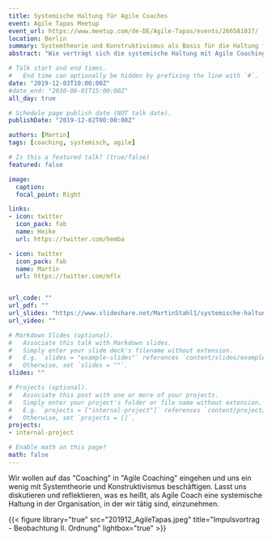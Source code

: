 ```yaml
---
title: Systemische Haltung für Agile Coaches
event: Agile Tapas Meetup
event_url: https://www.meetup.com/de-DE/Agile-Tapas/events/266581037/
location: Berlin
summary: Systemtheorie und Konstruktivismus als Basis für die Haltung für Agile Coaches?
abstract: "Wie verträgt sich die systemische Haltung mit Agile Coaching, wo ergänzt sie?"

# Talk start and end times.
#   End time can optionally be hidden by prefixing the line with `#`.
date: "2019-12-03T10:00:00Z"
#date_end: "2030-06-01T15:00:00Z"
all_day: true

# Schedule page publish date (NOT talk date).
publishDate: "2019-12-02T00:00:00Z"

authors: [Martin]
tags: [coaching, systemisch, agile]

# Is this a featured talk? (true/false)
featured: false

image:
  caption: 
  focal_point: Right

links:
- icon: twitter
  icon_pack: fab
  name: Heike
  url: https://twitter.com/hemba

- icon: twitter
  icon_pack: fab
  name: Martin
  url: https://twitter.com/mflx  


url_code: ""
url_pdf: ""
url_slides: "https://www.slideshare.net/MartinStahl1/systemische-haltung-fr-agile-coaches?qid=d52a1fae-4877-4cef-84ec-feb434525936&v=&b=&from_search=1"
url_video: ""

# Markdown Slides (optional).
#   Associate this talk with Markdown slides.
#   Simply enter your slide deck's filename without extension.
#   E.g. `slides = "example-slides"` references `content/slides/example-slides.md`.
#   Otherwise, set `slides = ""`.
slides: ""

# Projects (optional).
#   Associate this post with one or more of your projects.
#   Simply enter your project's folder or file name without extension.
#   E.g. `projects = ["internal-project"]` references `content/project/deep-learning/index.md`.
#   Otherwise, set `projects = []`.
projects:
- internal-project

# Enable math on this page?
math: false
---
```


Wir wollen auf das "Coaching" in "Agile Coaching" eingehen und uns ein wenig mit Systemtheorie und Konstruktivismus beschäftigen. Lasst uns diskutieren und reflektieren, was es heißt, als Agile Coach eine systemische Haltung in der Organisation, in der wir tätig sind, einzunehmen.

{{< figure library="true" src="201912_AgileTapas.jpeg" title="Impulsvortrag - Beobachtung II. Ordnung" lightbox="true" >}}





